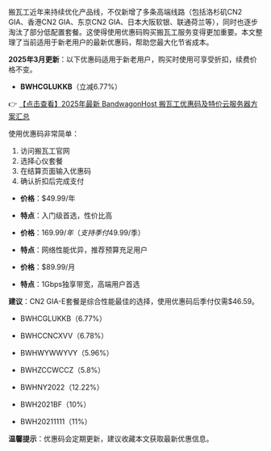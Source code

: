 
搬瓦工近年来持续优化产品线，不仅新增了多条高端线路（包括洛杉矶CN2 GIA、香港CN2 GIA、东京CN2 GIA、日本大阪软银、联通荷兰等），同时也逐步淘汰了部分低配置套餐。这使得使用优惠码购买搬瓦工服务变得更加重要。本文整理了当前适用于新老用户的最新优惠码，帮助您最大化节省成本。


**2025年3月更新**：以下优惠码适用于新老用户，购买时使用可享受折扣，续费价格不变。

- **BWHCGLUKKB**（立减6.77%）

👉 [【点击查看】2025年最新 BandwagonHost 搬瓦工优惠码及特价云服务器方案汇总](https://bit.ly/banwagon)


使用优惠码非常简单：

1. 访问搬瓦工官网
2. 选择心仪套餐
3. 在结算页面输入优惠码
4. 确认折扣后完成支付


- **价格**：$49.99/年
- **特点**：入门级首选，性价比高

- **价格**：$169.99/年（支持季付$49.99/季）
- **特点**：网络性能优异，推荐预算充足用户

- **价格**：$89.99/月
- **特点**：1Gbps独享带宽，高端用户首选

**建议**：CN2 GIA-E套餐是综合性能最佳的选择，使用优惠码后季付仅需$46.59。


- BWHCGLUKKB（6.77%）

- BWHCCNCXVV（6.78%）
- BWHWYWWYVY（5.96%）
- BWHZCCWCCZ（5.8%）

- BWHNY2022（12.22%）

- BWH2021BF（10%）
- BWH20211111（11%）

**温馨提示**：优惠码会定期更新，建议收藏本文获取最新优惠信息。
